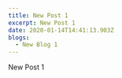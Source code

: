 ```yaml
---
title: New Post 1
excerpt: New Post 1
date: 2020-01-14T14:41:13.903Z
blogs:
  - New Blog 1
---
```

New Post 1
